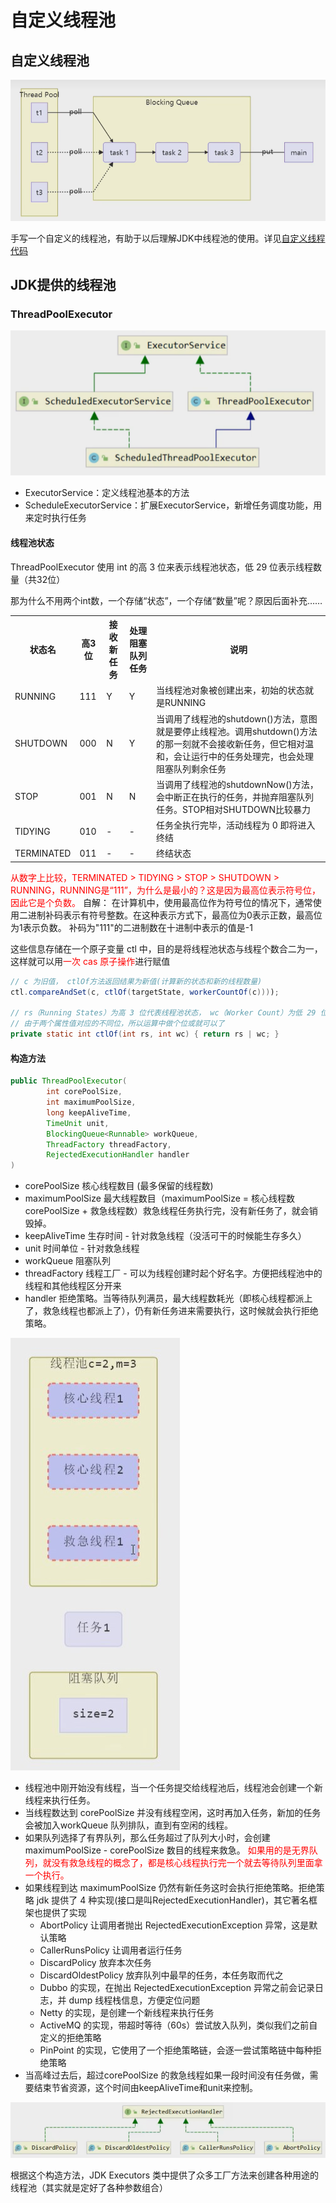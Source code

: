# 自定义线程池

## 自定义线程池

![自定义线程池组件](../images/20230809001.png)

手写一个自定义的线程池，有助于以后理解JDK中线程池的使用。详见[自定义线程代码](../../../../src/main/java/lin/xi/chun/concurrency/threadpool/custom/TestPool.java)

## JDK提供的线程池

### ThreadPoolExecutor

![线程池接口实现类](../images/20230817001.png)

- ExecutorService：定义线程池基本的方法
- ScheduleExecutorService：扩展ExecutorService，新增任务调度功能，用来定时执行任务

#### 线程池状态

ThreadPoolExecutor 使用 int 的高 3 位来表示线程池状态，低 29 位表示线程数量（共32位）

那为什么不用两个int数，一个存储“状态”，一个存储“数量”呢？原因后面补充……

<table>
    <tr>
        <th>状态名</th>
        <th>高3位</th>
        <th>接收新任务</th>
        <th>处理阻塞队列任务</th>
        <th>说明</th>
    </tr>
    <tr>
        <td>RUNNING</td>
        <td>111</td>
        <td>Y</td>
        <td>Y</td>
        <td>当线程池对象被创建出来，初始的状态就是RUNNING</td>
    </tr>
     <tr>
        <td>SHUTDOWN</td>
        <td>000</td>
        <td>N</td>
        <td>Y</td>
        <td>当调用了线程池的shutdown()方法，意图就是要停止线程池。调用shutdown()方法的那一刻就不会接收新任务，但它相对温和，会让运行中的任务处理完，也会处理阻塞队列剩余任务</td>
    </tr>
    <tr>
        <td>STOP</td>
        <td>001</td>
        <td>N</td>
        <td>N</td>
        <td>当调用了线程池的shutdownNow()方法，会中断正在执行的任务，并抛弃阻塞队列任务。STOP相对SHUTDOWN比较暴力</td>
    </tr>
    <tr>
        <td>TIDYING</td>
        <td>010</td>
        <td>-</td>
        <td>-</td>
        <td>任务全执行完毕，活动线程为 0 即将进入终结</td>
    </tr>
    <tr>
        <td>TERMINATED</td>
        <td>011</td>
        <td>-</td>
        <td>-</td>
        <td>终结状态</td>
    </tr>
</table>

<font color="red">从数字上比较，TERMINATED > TIDYING > STOP > SHUTDOWN > RUNNING，RUNNING是“111”，为什么是最小的？这是因为最高位表示符号位，因此它是个负数。</font>
自解： 在计算机中，使用最高位作为符号位的情况下，通常使用二进制补码表示有符号整数。在这种表示方式下，最高位为0表示正数，最高位为1表示负数。
补码为"111"的二进制数在十进制中表示的值是-1

这些信息存储在一个原子变量 ctl 中，目的是将线程池状态与线程个数合二为一，这样就可以用<font color="red">一次 cas 原子操作</font>进行赋值

```java
// c 为旧值， ctlOf方法返回结果为新值(计算新的状态和新的线程数量)
ctl.compareAndSet(c, ctlOf(targetState, workerCountOf(c))));

// rs（Running States）为高 3 位代表线程池状态， wc（Worker Count）为低 29 位代表线程个数，ctl 是合并它们
// 由于两个属性值对应的不同位，所以运算中做个位或就可以了
private static int ctlOf(int rs, int wc) { return rs | wc; }
```

#### 构造方法
```java
public ThreadPoolExecutor(
        int corePoolSize,
        int maximumPoolSize,
        long keepAliveTime,
        TimeUnit unit,
        BlockingQueue<Runnable> workQueue,
        ThreadFactory threadFactory,
        RejectedExecutionHandler handler
)
```

- corePoolSize 核心线程数目 (最多保留的线程数)
- maximumPoolSize 最大线程数目（maximumPoolSize = 核心线程数corePoolSize + 救急线程数）救急线程任务执行完，没有新任务了，就会销毁掉。
- keepAliveTime 生存时间 - 针对救急线程（没活可干的时候能生存多久）
- unit 时间单位 - 针对救急线程
- workQueue 阻塞队列
- threadFactory 线程工厂 - 可以为线程创建时起个好名字。方便把线程池中的线程和其他线程区分开来
- handler 拒绝策略。当等待队列满员，最大线程数耗光（即核心线程都派上了，救急线程也都派上了），仍有新任务进来需要执行，这时候就会执行拒绝策略。

![线程池接口实现类](../images/20230817002.jpg)

- 线程池中刚开始没有线程，当一个任务提交给线程池后，线程池会创建一个新线程来执行任务。
- 当线程数达到 corePoolSize 并没有线程空闲，这时再加入任务，新加的任务会被加入workQueue 队列排队，直到有空闲的线程。
- 如果队列选择了有界队列，那么任务超过了队列大小时，会创建 maximumPoolSize - corePoolSize 数目的线程来救急。
  <font color="red">如果用的是无界队列，就没有救急线程的概念了，都是核心线程执行完一个就去等待队列里面拿一个执行。</font>
- 如果线程到达 maximumPoolSize 仍然有新任务这时会执行拒绝策略。拒绝策略 jdk 提供了 4 种实现(接口是叫RejectedExecutionHandler)，其它著名框架也提供了实现
  - AbortPolicy 让调用者抛出 RejectedExecutionException 异常，这是默认策略
  - CallerRunsPolicy 让调用者运行任务
  - DiscardPolicy 放弃本次任务
  - DiscardOldestPolicy 放弃队列中最早的任务，本任务取而代之
  - Dubbo 的实现，在抛出 RejectedExecutionException 异常之前会记录日志，并 dump 线程栈信息，方便定位问题
  - Netty 的实现，是创建一个新线程来执行任务
  - ActiveMQ 的实现，带超时等待（60s）尝试放入队列，类似我们之前自定义的拒绝策略
  - PinPoint 的实现，它使用了一个拒绝策略链，会逐一尝试策略链中每种拒绝策略
- 当高峰过去后，超过corePoolSize 的救急线程如果一段时间没有任务做，需要结束节省资源，这个时间由keepAliveTime和unit来控制。

![拒绝策略接口和实现](../images/20230817003.png)

根据这个构造方法，JDK Executors 类中提供了众多工厂方法来创建各种用途的线程池（其实就是定好了各种参数组合）